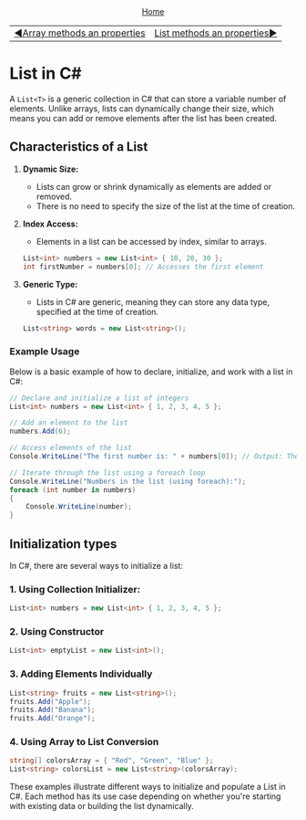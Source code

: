 <div align="center">
    <a href="/README.md">Home</a>
</div>
<table align=center>
  <tr>
      <td align="left">
      <a href="../arrays/02_array_methods_and_properties.md">◀️Array methods an properties</a>
    </td>
      <td align="right">
         <a href="./02_list_methods_and_properties.md">List methods an properties▶️</a>
      </td>
  </tr>
</table>

# List in C#

A `List<T>` is a generic collection in C# that can store a variable number of elements. Unlike arrays, lists can dynamically change their size, which means you can add or remove elements after the list has been created.

## Characteristics of a List

1. **Dynamic Size:** 
   - Lists can grow or shrink dynamically as elements are added or removed.
   - There is no need to specify the size of the list at the time of creation.

2. **Index Access:**
   - Elements in a list can be accessed by index, similar to arrays.
   ```csharp
   List<int> numbers = new List<int> { 10, 20, 30 };
   int firstNumber = numbers[0]; // Accesses the first element
   ```

3. **Generic Type:**
   - Lists in C# are generic, meaning they can store any data type, specified at the time of creation.
   ```csharp
   List<string> words = new List<string>();
   ```

### Example Usage

Below is a basic example of how to declare, initialize, and work with a list in C#:

```csharp
// Declare and initialize a list of integers
List<int> numbers = new List<int> { 1, 2, 3, 4, 5 };

// Add an element to the list
numbers.Add(6);

// Access elements of the list
Console.WriteLine("The first number is: " + numbers[0]); // Output: The first number is: 1

// Iterate through the list using a foreach loop
Console.WriteLine("Numbers in the list (using foreach):");
foreach (int number in numbers)
{
    Console.WriteLine(number);
}
```

## Initialization types

In C#, there are several ways to initialize a list:

### 1. Using Collection Initializer:

```csharp
List<int> numbers = new List<int> { 1, 2, 3, 4, 5 };
```

### 2. Using Constructor

```csharp
List<int> emptyList = new List<int>();
```

### 3. Adding Elements Individually

```csharp
List<string> fruits = new List<string>();
fruits.Add("Apple");
fruits.Add("Banana");
fruits.Add("Orange");
```

### 4. Using Array to List Conversion

```csharp
string[] colorsArray = { "Red", "Green", "Blue" };
List<string> colorsList = new List<string>(colorsArray);
```

These examples illustrate different ways to initialize and populate a List<T> in C#. Each method has its use case depending on whether you're starting with existing data or building the list dynamically.